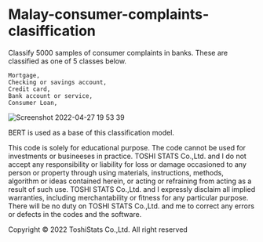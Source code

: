 # Malay-consumer-complaints-clasiffication

Classify 5000 samples of consumer complaints in banks. These are classified as one of 5 classes below. 

    Mortgage,                       
    Checking or savings account,  
    Credit card,                   
    Bank account or service,         
    Consumer Loan,


![Screenshot 2022-04-27 19 53 39](https://user-images.githubusercontent.com/28681557/165511137-0a91e207-9ab7-4953-bbca-157bde322569.png)

BERT is used as a base of this classification model.



This code is solely for educational purpose. The code cannot be used for investments or busineeses in practice. TOSHI STATS Co.,Ltd. and I do not accept any responsibility or liability for loss or damage occasioned to any person or property through using materials, instructions, methods, algorithm or ideas contained herein, or acting or refraining from acting as a result of such use. TOSHI STATS Co.,Ltd. and I expressly disclaim all implied warranties, including merchantability or fitness for any particular purpose. There will be no duty on TOSHI STATS Co.,Ltd. and me to correct any errors or defects in the codes and the software.


Copyright © 2022 ToshiStats Co.,Ltd. All right reserved

